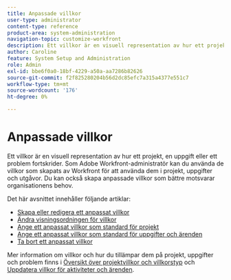 ```yaml
---
title: Anpassade villkor
user-type: administrator
content-type: reference
product-area: system-administration
navigation-topic: customize-workfront
description: Ett villkor är en visuell representation av hur ett projekt, en uppgift eller ett problem fortskrider. Som Adobe Workfront-administratör kan du använda de villkor som skapats av Workfront för att använda dem i projekt, uppgifter och utgåvor. Du kan också skapa anpassade villkor som bättre motsvarar organisationens behov.
author: Caroline
feature: System Setup and Administration
role: Admin
exl-id: bbe6f0a0-18bf-4229-a50a-aa7286b82626
source-git-commit: f2f825280204b56d2dc85efc7a315a4377e551c7
workflow-type: tm+mt
source-wordcount: '176'
ht-degree: 0%

---
```


# Anpassade villkor

Ett villkor är en visuell representation av hur ett projekt, en uppgift eller ett problem fortskrider. Som Adobe Workfront-administratör kan du använda de villkor som skapats av Workfront för att använda dem i projekt, uppgifter och utgåvor. Du kan också skapa anpassade villkor som bättre motsvarar organisationens behov.

Det här avsnittet innehåller följande artiklar:

* [Skapa eller redigera ett anpassat villkor](../../../administration-and-setup/customize-workfront/create-manage-custom-conditions/create-edit-custom-conditions.md)
* [Ändra visningsordningen för villkor](../../../administration-and-setup/customize-workfront/create-manage-custom-conditions/change-display-order-of-conditions.md)
* [Ange ett anpassat villkor som standard för projekt](../../../administration-and-setup/customize-workfront/create-manage-custom-conditions/set-custom-condition-default-projects.md)
* [Ange ett anpassat villkor som standard för uppgifter och ärenden](../../../administration-and-setup/customize-workfront/create-manage-custom-conditions/set-custom-condition-default-tasks-issues.md)
* [Ta bort ett anpassat villkor](../../../administration-and-setup/customize-workfront/create-manage-custom-conditions/delete-custom-conditions.md)

Mer information om villkor och hur du tillämpar dem på projekt, uppgifter och problem finns i [Översikt över projektvillkor och villkorstyp](../../../manage-work/projects/manage-projects/project-condition-and-condition-type.md) och [Uppdatera villkor för aktiviteter och ärenden](../../../manage-work/projects/updating-work-in-a-project/update-condition-for-tasks-and-issues.md).

